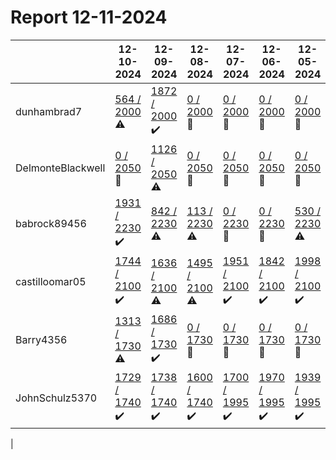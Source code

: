 # Report 12-11-2024
| | 12-10-2024 | 12-09-2024 | 12-08-2024 | 12-07-2024 | 12-06-2024 | 12-05-2024 | 12-04-2024 |
| --- | --- | --- | --- | --- | --- | --- | --- |
| dunhambrad7 | [564 / 2000](https://www.myfitnesspal.com/food/diary/dunhambrad7?date=2024-12-10) :warning: | [1872 / 2000](https://www.myfitnesspal.com/food/diary/dunhambrad7?date=2024-12-09) :heavy_check_mark: | [0 / 2000](https://www.myfitnesspal.com/food/diary/dunhambrad7?date=2024-12-08) :no_entry_sign: | [0 / 2000](https://www.myfitnesspal.com/food/diary/dunhambrad7?date=2024-12-07) :no_entry_sign: | [0 / 2000](https://www.myfitnesspal.com/food/diary/dunhambrad7?date=2024-12-06) :no_entry_sign: | [0 / 2000](https://www.myfitnesspal.com/food/diary/dunhambrad7?date=2024-12-05) :no_entry_sign: | [0 / 2000](https://www.myfitnesspal.com/food/diary/dunhambrad7?date=2024-12-04) :no_entry_sign: |
| DelmonteBlackwell | [0 / 2050](https://www.myfitnesspal.com/food/diary/DelmonteBlackwell?date=2024-12-10) :no_entry_sign: | [1126 / 2050](https://www.myfitnesspal.com/food/diary/DelmonteBlackwell?date=2024-12-09) :warning: | [0 / 2050](https://www.myfitnesspal.com/food/diary/DelmonteBlackwell?date=2024-12-08) :no_entry_sign: | [0 / 2050](https://www.myfitnesspal.com/food/diary/DelmonteBlackwell?date=2024-12-07) :no_entry_sign: | [0 / 2050](https://www.myfitnesspal.com/food/diary/DelmonteBlackwell?date=2024-12-06) :no_entry_sign: | [0 / 2050](https://www.myfitnesspal.com/food/diary/DelmonteBlackwell?date=2024-12-05) :no_entry_sign: | [0 / 2050](https://www.myfitnesspal.com/food/diary/DelmonteBlackwell?date=2024-12-04) :no_entry_sign: |
| babrock89456 | [1931 / 2230](https://www.myfitnesspal.com/food/diary/babrock89456?date=2024-12-10) :heavy_check_mark: | [842 / 2230](https://www.myfitnesspal.com/food/diary/babrock89456?date=2024-12-09) :warning: | [113 / 2230](https://www.myfitnesspal.com/food/diary/babrock89456?date=2024-12-08) :warning: | [0 / 2230](https://www.myfitnesspal.com/food/diary/babrock89456?date=2024-12-07) :no_entry_sign: | [0 / 2230](https://www.myfitnesspal.com/food/diary/babrock89456?date=2024-12-06) :no_entry_sign: | [530 / 2230](https://www.myfitnesspal.com/food/diary/babrock89456?date=2024-12-05) :warning: | [2174 / 2230](https://www.myfitnesspal.com/food/diary/babrock89456?date=2024-12-04) :heavy_check_mark: |
| castilloomar05 | [1744 / 2100](https://www.myfitnesspal.com/food/diary/castilloomar05?date=2024-12-10) :heavy_check_mark: | [1636 / 2100](https://www.myfitnesspal.com/food/diary/castilloomar05?date=2024-12-09) :warning: | [1495 / 2100](https://www.myfitnesspal.com/food/diary/castilloomar05?date=2024-12-08) :warning: | [1951 / 2100](https://www.myfitnesspal.com/food/diary/castilloomar05?date=2024-12-07) :heavy_check_mark: | [1842 / 2100](https://www.myfitnesspal.com/food/diary/castilloomar05?date=2024-12-06) :heavy_check_mark: | [1998 / 2100](https://www.myfitnesspal.com/food/diary/castilloomar05?date=2024-12-05) :heavy_check_mark: | [2029 / 2100](https://www.myfitnesspal.com/food/diary/castilloomar05?date=2024-12-04) :heavy_check_mark: |
| Barry4356 | [1313 / 1730](https://www.myfitnesspal.com/food/diary/Barry4356?date=2024-12-10) :warning: | [1686 / 1730](https://www.myfitnesspal.com/food/diary/Barry4356?date=2024-12-09) :heavy_check_mark: | [0 / 1730](https://www.myfitnesspal.com/food/diary/Barry4356?date=2024-12-08) :no_entry_sign: | [0 / 1730](https://www.myfitnesspal.com/food/diary/Barry4356?date=2024-12-07) :no_entry_sign: | [0 / 1730](https://www.myfitnesspal.com/food/diary/Barry4356?date=2024-12-06) :no_entry_sign: | [0 / 1730](https://www.myfitnesspal.com/food/diary/Barry4356?date=2024-12-05) :no_entry_sign: | [425 / 1730](https://www.myfitnesspal.com/food/diary/Barry4356?date=2024-12-04) :warning: |
| JohnSchulz5370 | [1729 / 1740](https://www.myfitnesspal.com/food/diary/JohnSchulz5370?date=2024-12-10) :heavy_check_mark: | [1738 / 1740](https://www.myfitnesspal.com/food/diary/JohnSchulz5370?date=2024-12-09) :heavy_check_mark: | [1600 / 1740](https://www.myfitnesspal.com/food/diary/JohnSchulz5370?date=2024-12-08) :heavy_check_mark: | [1700 / 1995](https://www.myfitnesspal.com/food/diary/JohnSchulz5370?date=2024-12-07) :heavy_check_mark: | [1970 / 1995](https://www.myfitnesspal.com/food/diary/JohnSchulz5370?date=2024-12-06) :heavy_check_mark: | [1939 / 1995](https://www.myfitnesspal.com/food/diary/JohnSchulz5370?date=2024-12-05) :heavy_check_mark: | [1570 / 1995](https://www.myfitnesspal.com/food/diary/JohnSchulz5370?date=2024-12-04) :warning: |
|